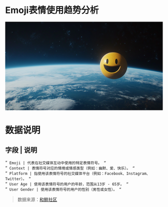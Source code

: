 # Emoji表情使用趋势分析

![Emoji](https://github.com/SolitaryEgo/-/blob/main/siavas83nm.png)

# 数据说明
## 字段	 |  说明

“`
Emoji | 代表在社交媒体互动中使用的特定表情符号。
“`  
“`
Context | 表情符号对应的情境或情感类型（例如：幽默、爱、快乐）。
“`  
“`
Platform | 指使用该表情符号的社交媒体平台（例如：Facebook、Instagram、Twitter）。
“`  
“`
User Age | 使用该表情符号的用户的年龄，范围从13岁 - 65岁。
“`  
“`
User Gender | 使用该表情符号的用户的性别（男性或女性）。
“`  

>数据来源：[和鲸社区](https://www.heywhale.com/mw/dataset/66bef4db9b33c0f19c7a1c8c)
